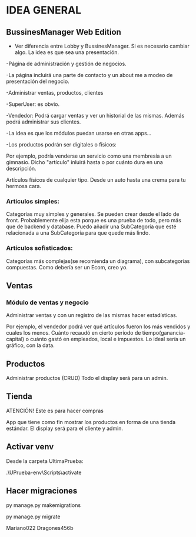# IDEA GENERAL

## BussinesManager Web Edition

- Ver diferencia entre Lobby y BussinesManager. Si es necesario cambiar algo. La idea es que sea una presentación. 

-Página de administración y gestión de negocios.

-La página incluirá una parte de contacto y un about me a modeo de presentación del negocio.

-Administrar ventas, productos, clientes

-SuperUser: es obvio.

-Vendedor: Podrá cargar ventas y ver un historial de las mismas. Además podrá administrar sus clientes.

-La idea es que los módulos puedan usarse en otras apps...

-Los productos podrán ser digitales o físicos:
<!-- TODO Confirmar esto -->
Por ejemplo, podría venderse un servicio como una membresía a un gimnasio. Dicho "artículo" inluirá hasta o por cuánto dura en una descripción. 

Artículos físicos de cualquier tipo. Desde un auto hasta una crema para tu hermosa cara.

<!-- ! OPTO por artículos simples-->

### Artículos simples: 
Categorías muy simples y generales. Se pueden crear desde el lado de front. Probablemente elija esta porque es una prueba de todo, pero más que de backend y database. Puedo añadir una SubCategoría que esté relacionada a una SubCategoría para que quede más lindo.

### Artículos sofisticados: 
Categorías más complejas(se recomienda un diagrama), con subcategorías compuestas. Como debería ser un Ecom, creo yo.

## Ventas

### Módulo de ventas y negocio

Administrar ventas y con un registro de las mismas hacer estadísticas. 

Por ejemplo, el vendedor podrá ver qué artículos fueron los más vendidos y cuales los menos. Cuánto recaudó en cierto período de tiempo(ganancia-capital) o cuánto gastó en empleados, local e impuestos. Lo ideal sería un gráfico, con la data.

## Productos
Administrar productos (CRUD)
Todo el display será para un admin.

## Tienda
ATENCIÓN! Este es para hacer compras

App que tiene como fin mostrar los productos en forma de una tienda estándar. El display será para el cliente y admin.

## Activar venv

Desde la carpeta UltimaPrueba:

.\UPrueba-env\Scripts\activate

## Hacer migraciones

py manage.py makemigrations

py manage.py migrate

Mariano022 Dragones456b
